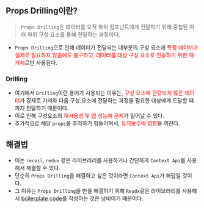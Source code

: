 ## Props Drilling이란?

> `Props Drilling`은 데이터를 오직 하위 컴포넌트에게 전달하기 위해 중첩된 여러 하위 구성 요소를 통해 전달하는 과정이다.
> 
- `Props Drilling`으로 인해 데이터가 전달되는 대부분의 구성 요소에 <span style='color: red'>특정 데이터가 실제로 필요하지 않음에도 불구하고, 데이터를 대상 구성 요소로 전송하기 위한 매개체</span>로만 사용된다.

### Drilling

- 여기에서 `Drilling`이란 용어가 사용되는 이유는, <span style='color: red'>구성 요소에 관련되지 않은 데이터</span>가 강제로 가져와 다음 구성 요소에 전달하는 과정을 필요한 대상에게 도달할 때까지 전달하기 때문이다.
- 이로 인해 구성요소의 <span style='color: red'>재사용성 및 앱 성능에 문제</span>가 일어날 수 있다.
- 추가적으로 해당 `props`를 추적하기 힘들어져서, <span style='color: red'>유지보수에 영향</span>을 끼친다.

## 해결법

- 이는 `recoil`, `redux` 같은 라이브러리를 사용하거나 간단하게 `Context Api`를 사용해서 해결할 수 있다.
- 단순히 `Props Drilling`을 해결하고 싶은 것이라면 `Context Api`가 해답일 것이다.
- 그 이유는 `Props Drilling`을 만을 해결하기 위해 `Reudx`같은 라이브러리를 사용해서 [boilerplate code](https://charlezz.medium.com/%EB%B3%B4%EC%9D%BC%EB%9F%AC%ED%94%8C%EB%A0%88%EC%9D%B4%ED%8A%B8-%EC%BD%94%EB%93%9C%EB%9E%80-boilerplate-code-83009a8d3297)를 작성하는 것은 낭비이기 때문이다.
